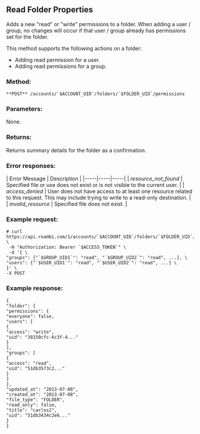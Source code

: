 ## Read Folder Properties
Adds a new "read" or "write" permissions to a folder. When adding a user / group, no changes will occur if that user / group already has permissions set for the folder.

This method supports the following actions on a folder:
* Adding read permission for a user.
* Adding read permissions for a group.

### Method:
```
**POST** /accounts/`$ACCOUNT_UID`/folders/`$FOLDER_UID`/permissions
```

### Parameters:
None.

### Returns:
Returns summary details for the folder as a confirmation.

### Error responses:
| Error Message | Description |
|-----|-----|-----|
| *resource_not_found* | Specified file or use does not exist or is not visible to the current user. |
| *access_denied* | User does not have access to at least one resource related to this request. This may include trying to write to a read-only destination. |
| *invalid_resource* | Specified file does not exist. |

### Example request:
```
# curl https://api.roambi.com/1/accounts/`$ACCOUNT_UID`/folders/`$FOLDER_UID`/permissions \
 -H "Authorization: Bearer `$ACCESS_TOKEN`" \
 -d '{ \
"groups": {"`$GROUP_UID1`": "read", "`$GROUP_UID2`": "read", ...}, \
"users": {"`$USER_UID1`": "read", "`$USER_UID2`": "read", ...} \
}' \
-X POST
```

### Example response:
```
{
"folder": {
"permissions": {
"everyone": false,
"users": [
{
"access": "write",
"uid": "38150cfc-6c3f-4..."
}
],
"groups": [
{
"access": "read",
"uid": "51db3573c2..."
}
]
},
"updated_at": "2013-07-08",
"created_at": "2013-07-08",
"file_type": "FOLDER",
"read_only": false,
"title": "carlos2",
"uid": "51db3434c2e6..."
}
}
```
